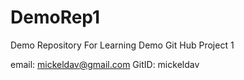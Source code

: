 # DemoRep1
Demo Repository For Learning
Demo Git Hub Project 1

email: mickeldav@gmail.com
GitID: mickeldav
